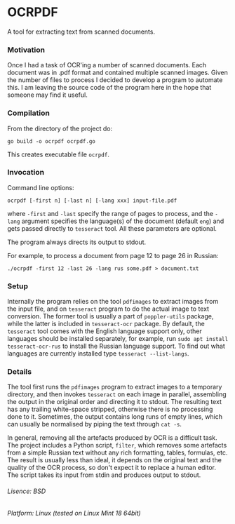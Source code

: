 # OCRPDF
A tool for extracting text from scanned documents.

### Motivation
Once I had a task of OCR'ing a number of scanned documents. Each document was in .pdf format and
contained multiple scanned images. Given the number of files to process I decided to develop
a program to automate this. I am leaving the source code of the program here in the hope that
someone may find it useful.

### Compilation
From the directory of the project do:
```
go build -o ocrpdf ocrpdf.go
```

This creates executable file `ocrpdf`.

### Invocation
Command line options:
```
ocrpdf [-first n] [-last n] [-lang xxx] input-file.pdf
```

where `-first` and `-last` specify the range of pages to process, and the `-lang` argument specifies the language(s)
of the document (default `eng`) and gets passed directly to `tesseract` tool. All these parameters are optional.

The program always directs its output to stdout.

For example, to process a document from page 12 to page 26 in Russian:
```
./ocrpdf -first 12 -last 26 -lang rus some.pdf > document.txt
```

### Setup
Internally the program relies on the tool `pdfimages` to extract images from the input file, and on `tesseract`
program to do the actual image to text conversion. The former tool is usually a part of `poppler-utils` package,
while the latter is included in `tesseract-ocr` package. By default, the `tesseract` tool comes with the English
language support only, other languages should be installed separately, for example, run `sudo apt install tesseract-ocr-rus`
to install the Russian language support. To find out what languages are currently installed type
`tesseract --list-langs`.

### Details
The tool first runs the `pdfimages` program to extract images to a temporary directory, and then invokes
`tesseract` on each image in parallel, assembling the output in the original order and directing it to stdout.
The resulting text has any trailing white-space stripped, otherwise there is no processing done to it. Sometimes,
the output contains long runs of empty lines, which can usually be normalised by piping the text through `cat -s`.

In general, removing all the artefacts produced by OCR is a difficult task. The project includes a Python script,
`filter`, which removes some artefacts from a simple Russian text without any rich formatting, tables, formulas, etc.
The result is usually less than ideal, it depends on the original text and the quality of the OCR process,
so don't expect it to replace a human editor. The script takes its input from stdin and produces output to stdout.


###### Lisence: BSD

###### Platform: Linux (tested on Linux Mint 18 64bit)

